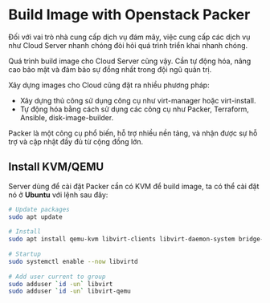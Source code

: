 # Build Image with Openstack Packer

Đối với vai trò nhà cung cấp dịch vụ đám mây, việc cung cấp các dịch vụ như Cloud Server nhanh chóng đòi hỏi quá trình triển khai nhanh chóng.

Quá trình build image cho Cloud Server cũng vậy. Cần tự động hóa, nâng cao bảo mật và đảm bảo sự đồng nhất trong đội ngũ quản trị.

Xây dựng images cho Cloud cũng đặt ra nhiều phương pháp:

  - Xây dựng thủ công sử dụng công cụ như virt-manager hoặc virt-install.
  - Tự động hóa bằng cách sử dụng các công cụ như Packer, Terraform, Ansible, disk-image-builder.

Packer là một công cụ phổ biến, hỗ trợ nhiều nền tảng, và nhận được sự hỗ trợ và cập nhật đầy đủ từ cộng đồng lớn.

## Install KVM/QEMU

Server dùng để cài đặt Packer cần có KVM để build image, ta có thể cài đặt nó ở **Ubuntu** với lệnh sau đây:

```sh
# Update packages
sudo apt update
 
# Install
sudo apt install qemu-kvm libvirt-clients libvirt-daemon-system bridge-utils virt-manager
 
# Startup
sudo systemctl enable --now libvirtd
 
# Add user current to group
sudo adduser `id -un` libvirt
sudo adduser `id -un` libvirt-qemu
```


